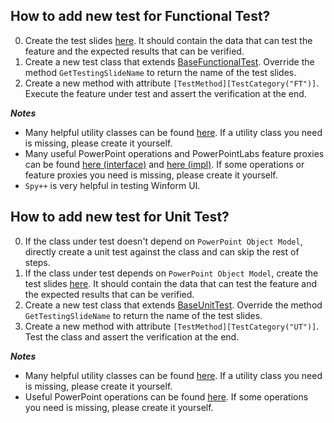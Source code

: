 ## How to add new test for Functional Test?

0. Create the test slides [here](https://github.com/PowerPointLabs/PowerPointLabs/tree/master/doc/test). It should contain the data that can test the feature and the expected results that can be verified.
1. Create a new test class that extends [BaseFunctionalTest](https://github.com/PowerPointLabs/PowerPointLabs/blob/master/PowerPointLabs/Test/FunctionalTest/BaseFunctionalTest.cs). Override the method `GetTestingSlideName` to return the name of the test slides.
2. Create a new method with attribute `[TestMethod][TestCategory("FT")]`. Execute the feature under test and assert the verification at the end.

***Notes***
* Many helpful utility classes can be found [here](https://github.com/PowerPointLabs/PowerPointLabs/tree/master/PowerPointLabs/Test/Util). If a utility class you need is missing, please create it yourself.
* Many useful PowerPoint operations and PowerPointLabs feature proxies can be found [here (interface)](https://github.com/PowerPointLabs/PowerPointLabs/tree/master/PowerPointLabs/TestInterface) and [here (impl)](https://github.com/PowerPointLabs/PowerPointLabs/tree/master/PowerPointLabs/PowerPointLabs/FunctionalTestInterface.Impl). If some operations or feature proxies you need is missing, please create it yourself.
* `Spy++` is very helpful in testing Winform UI.


## How to add new test for Unit Test?

0. If the class under test doesn't depend on `PowerPoint Object Model`, directly create a unit test against the class and can skip the rest of steps.
1. If the class under test depends on `PowerPoint Object Model`, create the test slides [here](https://github.com/PowerPointLabs/PowerPointLabs/tree/master/doc/test). It should contain the data that can test the feature and the expected results that can be verified.
2. Create a new test class that extends [BaseUnitTest](https://github.com/PowerPointLabs/PowerPointLabs/blob/master/PowerPointLabs/Test/UnitTest/BaseUnitTest.cs). Override the method `GetTestingSlideName` to return the name of the test slides.
3. Create a new method with attribute `[TestMethod][TestCategory("UT")]`. Test the class and assert the verification at the end.
 
***Notes***
* Many helpful utility classes can be found [here](https://github.com/PowerPointLabs/PowerPointLabs/tree/master/PowerPointLabs/Test/Util). If a utility class you need is missing, please create it yourself.
* Useful PowerPoint operations can be found [here](https://github.com/PowerPointLabs/PowerPointLabs/blob/master/PowerPointLabs/Test/Util/UnitTestPpOperations.cs). If some operations you need is missing, please create it yourself.
